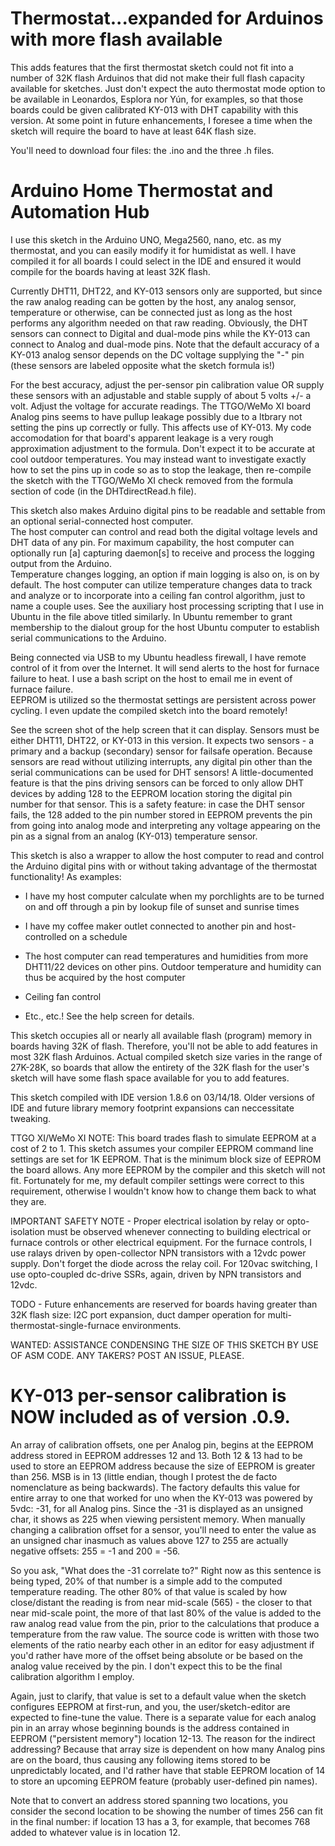 # Thermostat...expanded for Arduinos with more flash available
This adds features that the first thermostat sketch could not fit into a number of 32K flash Arduinos that did not make 
their full flash capacity available for sketches. Just don't expect the auto thermostat mode option to be available in 
Leonardos, Esplora nor Yún, for examples, so that those boards could be given calibrated KY-013 with DHT capability with
this version.  At some point in future enhancements, I foresee a time when the sketch will require the board to have 
at least 64K flash size.

You'll need to download four files: the .ino and the three .h files.  

# Arduino Home Thermostat and Automation Hub
I use this sketch in the Arduino UNO, Mega2560, nano, etc. as my thermostat, and you can easily modify
it for humidistat as well.  I have compiled it for all boards I could select in the IDE and ensured it would compile for 
the boards having at least 32K flash.

Currently DHT11, DHT22, and KY-013 sensors only are supported, but since the raw analog reading can be gotten by the host, 
any analog sensor, temperature or otherwise, can be connected just as long as the host performs any algorithm needed on 
that raw reading.  Obviously, the DHT sensors can connect to Digital and dual-mode pins while the KY-013 can connect to
Analog and dual-mode pins. Note that the default accuracy of a KY-013 analog sensor depends on the DC voltage supplying the
"-" pin (these sensors are labeled opposite what the sketch formula is!)

For the best accuracy, adjust the per-sensor pin calibration value OR supply these sensors with an adjustable and stable 
supply of about 5 volts +/- a volt.  Adjust the voltage for accurate readings.  The TTGO/WeMo XI board Analog pins seems to 
have pullup leakage possibly due to a ltbrary not setting the pins up correctly or fully.  This affects use of KY-013.  My 
code accomodation for that board's apparent leakage is a very rough approximation adjustment to the formula.  Don't expect 
it to be accurate at cool outdoor temperatures.  You may instead want to investigate exactly how to set the pins up in code 
so as to stop the leakage, then re-compile the sketch with the TTGO/WeMo XI check removed from the formula section of code 
(in the DHTdirectRead.h file).

This sketch also makes Arduino digital pins to be readable and settable from an optional serial-connected host computer.  
The host computer can control and read both the digital voltage levels and DHT data of any pin.  For maximum capability, 
the host computer can optionally run [a] capturing daemon[s] to receive and process the logging output from the Arduino.  
Temperature changes logging, an option if main logging is also on, is on by default.  The host computer can utilize 
temperature changes data to track and analyze or to incorporate into a ceiling fan control algorithm, just to name a couple
uses.  See the auxiliary host processing scripting that I use in Ubuntu in the file above titled similarly.  In Ubuntu 
remember to grant membership to the dialout group for the host Ubuntu computer to establish serial communications to the 
Arduino.

Being connected via USB to my Ubuntu headless firewall, I have remote control of it from over the Internet.  It will send 
alerts to the host for furnace failure to heat. I use a bash script on the host to email me in event of furnace failure.  
EEPROM is utilized so the thermostat settings are persistent across power cycling.  I even update the compiled sketch into 
the board remotely!

See the screen shot of the help screen that it can display.  Sensors must be either DHT11, DHT22, or KY-013 in this
version.  It expects two sensors - a primary and a backup (secondary) sensor for failsafe operation.  Because sensors are
read without utilizing interrupts, any digital pin other than the serial communications can be used for DHT sensors!  A
little-documented feature is that the pins driving sensors can be forced to only allow DHT devices by adding 128 to the
EEPROM location storing the digital pin number for that sensor.  This is a safety feature: in case the DHT sensor fails,
the 128 added to the pin number stored in EEPROM prevents the pin from going into analog mode and interpreting any voltage
appearing on the pin as a signal from an analog (KY-013) temperature sensor.

This sketch is also a wrapper to allow the host computer to read and control the Arduino digital pins with or without
taking advantage of the thermostat functionality!  As examples:

-  I have my host computer calculate when my porchlights are to be turned on and off through a pin by lookup file of sunset
   and sunrise times

-  I have my coffee maker outlet connected to another pin and host-controlled on a schedule 

-  The host computer can read temperatures and humidities from more DHT11/22 devices on other pins.  Outdoor temperature
    and humidity can thus be acquired by the host computer

-  Ceiling fan control

-  Etc., etc.!  See the help screen for details.

This sketch occupies all or nearly all available flash (program) memory in boards having 32K of flash.  Therefore, you'll 
not be able to add features in most 32K flash Arduinos.  Actual compiled sketch size varies in the range of 27K-28K, so 
boards that allow the entirety of the 32K flash for the user's sketch will have some flash space available for you to add 
features.

This sketch compiled with IDE version 1.8.6 on 03/14/18.  Older versions of IDE and future library memory footprint 
expansions can neccessitate tweaking.

TTGO XI/WeMo XI NOTE:  This board trades flash to simulate EEPROM at a cost of 2 to 1.  This sketch assumes your compiler 
EEPROM command line settings are set for 1K EEPROM.  That is the minimum block size of EEPROM the board allows.  Any more 
EEPROM by the compiler and this sketch will not fit.  Fortunately for me, my default compiler settings were correct to this
requirement, otherwise I wouldn't know how to change them back to what they are.

IMPORTANT SAFETY NOTE - Proper electrical isolation by relay or opto-isolation must be observed whenever connecting to 
building electrical or furnace controls or other electrical equipment.  For the furnace controls, I use ralays driven by 
open-collector NPN transistors with a 12vdc power supply.  Don't forget the diode across the relay coil.  For 120vac
switching, I use opto-coupled dc-drive SSRs, again, driven by NPN transistors and 12vdc.

TODO - Future enhancements are reserved for boards having greater than 32K flash size: I2C port expansion, duct damper 
operation for multi-thermostat-single-furnace environments.

WANTED:  ASSISTANCE CONDENSING THE SIZE OF THIS SKETCH BY USE OF ASM CODE.  ANY TAKERS?  POST AN ISSUE, PLEASE.

# KY-013 per-sensor calibration is NOW included as of version .0.9.

An array of calibration offsets, one per Analog pin, begins at the EEPROM address stored in EEPROM addresses 12 and 13.
Both 12 & 13 had to be used to store an EEPROM address because the size of EEPROM is greater than 256.  MSB is in 13
(little endian, though I protest the de facto nomenclature as being backwards).  The factory defaults this value for entire
array to one that worked for uno when the KY-013 was powered by 5vdc: -31, for all Analog pins.  Since the -31 is displayed
as an unsigned char, it shows as 225 when viewing persistent memory.  When manually changing a calibration offset for a
sensor, you'll need to enter the value as an unsigned char inasmuch as values above 127 to 255 are actually negative
offsets: 255 = -1 and 200 = -56.

So you ask, "What does the -31 correlate to?"  Right now as this sentence is being typed, 20% of that number is a simple
add to the computed temperature reading.  The other 80% of that value is scaled by how close/distant the reading is from 
near mid-scale (565) - the closer to that near mid-scale point, the more of that last 80% of the value is added to the raw 
analog read value from the pin, prior to the calculations that produce a temperature from the raw value.  The source code 
is written with those two elements of the ratio nearby each other in an editor for easy adjustment if you'd rather have 
more of the offset being absolute or be based on the analog value received by the pin.  I don't expect this to be the final 
calibration algorithm I employ.

Again, just to clarify, that value is set to a default value when the sketch configures EEPROM at first-run, and you, the
user/sketch-editor are expected to fine-tune the value.  There is a separate value for each analog pin in an array whose
beginning bounds is the address contained in EEPROM ("persistent memory") location 12-13. The reason for the indirect 
addressing?  Because that array size is dependent on how many Analog pins are on the board, thus causing any following 
items stored to be unpredictably located, and I'd rather have that stable EEPROM location of 14 to store an upcoming EEPROM
feature (probably user-defined pin names).

Note that to convert an address stored spanning two locations, you consider the second location to be showing the number of 
times 256 can fit in the final number:  if location 13 has a 3, for example, that becomes 768 added to whatever value is in 
location 12.

